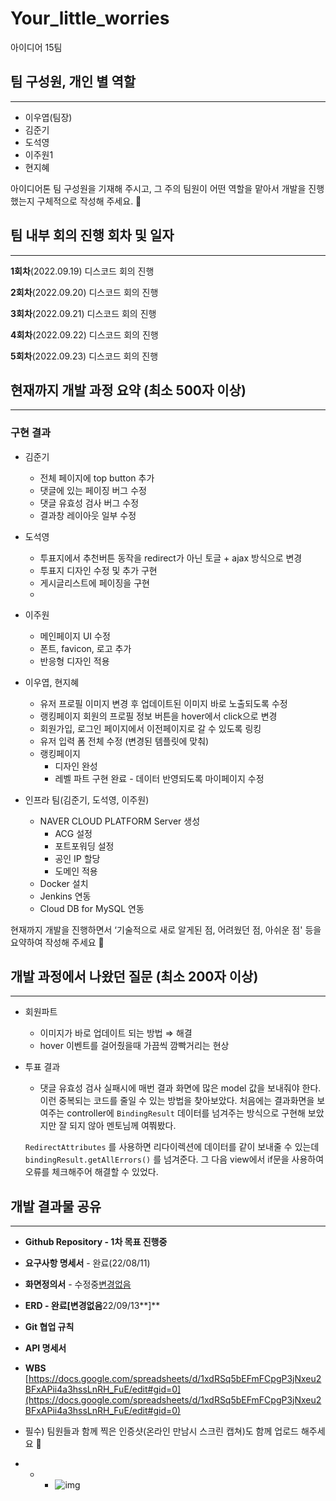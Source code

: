 # Your_little_worries
아이디어 15팀

## 팀 구성원, 개인 별 역할
---
- 이우엽(팀장)
- 김준기
- 도석영
- 이주원1
- 현지혜

아이디어톤 팀 구성원을 기재해 주시고, 그 주의 팀원이 어떤 역할을 맡아서 개발을 진행했는지 구체적으로 작성해 주세요. 🙂

## 팀 내부 회의 진행 회차 및 일자

---
**1회차**(2022.09.19) 디스코드 회의 진행

**2회차**(2022.09.20) 디스코드 회의 진행

**3회차**(2022.09.21) 디스코드 회의 진행

**4회차**(2022.09.22) 디스코드 회의 진행

**5회차**(2022.09.23) 디스코드 회의 진행



## 현재까지 개발 과정 요약 (최소 500자 이상)

---
### 구현 결과

- 김준기
    - 전체 페이지에 top button 추가
    - 댓글에 있는 페이징 버그 수정
    - 댓글 유효성 검사 버그 수정
    - 결과창 레이아웃 일부 수정
- 도석영
    - 투표지에서 추천버튼 동작을 redirect가 아닌 토글 + ajax 방식으로 변경
    - 투표지 디자인 수정 및 추가 구현
    - 게시글리스트에 페이징을 구현
    - 
        
        
- 이주원
    - 메인페이지 UI 수정
    - 폰트, favicon, 로고 추가
    - 반응형 디자인 적용
    
- 이우엽, 현지혜
    - 유저 프로필 이미지 변경 후 업데이트된 이미지 바로 노출되도록 수정
    - 랭킹페이지 회원의 프로필 정보 버튼을 hover에서 click으로 변경
    - 회원가입, 로그인 페이지에서 이전페이지로 갈 수 있도록 링킹
    - 유저 입력 폼 전체 수정 (변경된 템플릿에 맞춰)
    - 랭킹페이지
        - 디자인 완성
        - 레벨 파트 구현 완료 - 데이터 반영되도록 마이페이지 수정

- 인프라 팀(김준기, 도석영, 이주원)
    - NAVER CLOUD PLATFORM Server 생성
        - ACG 설정
        - 포트포워딩 설정
        - 공인 IP 할당
        - 도메인 적용
    - Docker 설치
    - Jenkins 연동
    - Cloud DB for MySQL 연동

현재까지 개발을 진행하면서 ‘기술적으로 새로 알게된 점, 어려웠던 점, 아쉬운 점' 등을 요약하여 작성해 주세요 🙂

## 개발 과정에서 나왔던 질문 (최소 200자 이상)

---
- 회원파트
    - 이미지가 바로 업데이트 되는 방법 ⇒ 해결
    - hover 이벤트를 걸어줬을때 가끔씩 깜빡거리는 현상
- 투표 결과
    - 댓글 유효성 검사 실패시에 매번 결과 화면에 많은 model 값을 보내줘야 한다. 이런 중복되는 코드를 줄일 수 있는 방법을 찾아보았다. 처음에는 결과화면을 보여주는 controller에 `BindingResult` 데이터를 넘겨주는 방식으로 구현해 보았지만 잘 되지 않아 멘토님께 여쭤봤다.
    
    `RedirectAttributes` 를 사용하면 리다이렉션에 데이터를 같이 보내줄 수 있는데 `bindingResult.getAllErrors()` 를 넘겨준다. 그 다음 view에서 if문을 사용하여 오류를 체크해주어 해결할 수 있었다.

## 개발 결과물 공유

---
- **Github Repository - 1차 목표 진행중**
    
    [](https://github.com/likelion-backendschool/Your_little_worries)
    
- **요구사항 명세서** - 완료(22/08/11)
- **화면정의서** - 수정중[변경없음](22/08/05)
- **ERD - 완료[변경없음**22/09/13**]**
- **Git 협업 규칙**
- **API 명세서**
- **WBS** [https://docs.google.com/spreadsheets/d/1xdRSq5bEFmFCpgP3jNxeu2BFxAPii4a3hssLnRH_FuE/edit#gid=0](https://docs.google.com/spreadsheets/d/1xdRSq5bEFmFCpgP3jNxeu2BFxAPii4a3hssLnRH_FuE/edit#gid=0)
- 필수) 팀원들과 함께 찍은 인증샷(온라인 만남시 스크린 캡쳐)도 함께 업로드 해주세요 🙂
- - - ![img](https://user-images.githubusercontent.com/100131148/187163253-84d7f6af-1f91-434a-a921-5f36a580fa7c.png)

